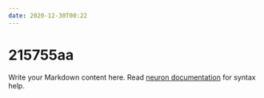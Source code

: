 ```yaml
---
date: 2020-12-30T00:22
---
```


# 215755aa

Write your Markdown content here. Read [neuron documentation](https://neuron.zettel.page/2011404.html) for syntax help.

